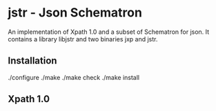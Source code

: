 # jstr - Json Schematron

An implementation of Xpath 1.0 and a subset of Schematron for json.
It contains a library libjstr and two binaries jxp and jstr.

## Installation

./configure
./make
./make check
./make install

## Xpath 1.0
